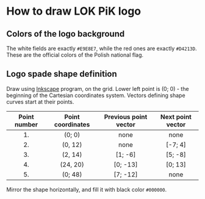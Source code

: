 # How to draw LOK PiK logo

## Colors of the logo background

The white fields are exactly ```#E9E8E7```, while the red ones are exactly ```#D4213D```. These are the official colors of the Polish national flag.

## Logo spade shape definition

Draw using [Inkscape](https://inkscape.org) program, on the grid. Lower left point is (0; 0) - the beginning of the Cartesian coordinates system. Vectors defining shape curves start at their points.

| Point number | Point coordinates | Previous point vector | Next point vector |
|:------------:|:-----------------:|:---------------------:|:-----------------:|
| 1.           | (0; 0)            | none                  | none              |
| 2.           | (0, 12)           | none                  | [-7; 4]           |
| 3.           | (2, 14)           | [1; -6]               | [5; -8]           |
| 4.           | (24, 20)          | [0; -13]              | [0; 13]           |
| 5.           | (0; 48)           | [7; -12]              | none              |

Mirror the shape horizontally, and fill it with black color ```#000000```.
